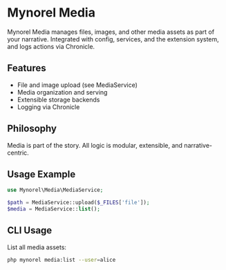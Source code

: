 # Mynorel Media

Mynorel Media manages files, images, and other media assets as part of your narrative. Integrated with config, services, and the extension system, and logs actions via Chronicle.

## Features
- File and image upload (see MediaService)
- Media organization and serving
- Extensible storage backends
- Logging via Chronicle

## Philosophy
Media is part of the story. All logic is modular, extensible, and narrative-centric.

## Usage Example
```php
use Mynorel\Media\MediaService;

$path = MediaService::upload($_FILES['file']);
$media = MediaService::list();
```

## CLI Usage

List all media assets:

```bash
php mynorel media:list --user=alice
```
